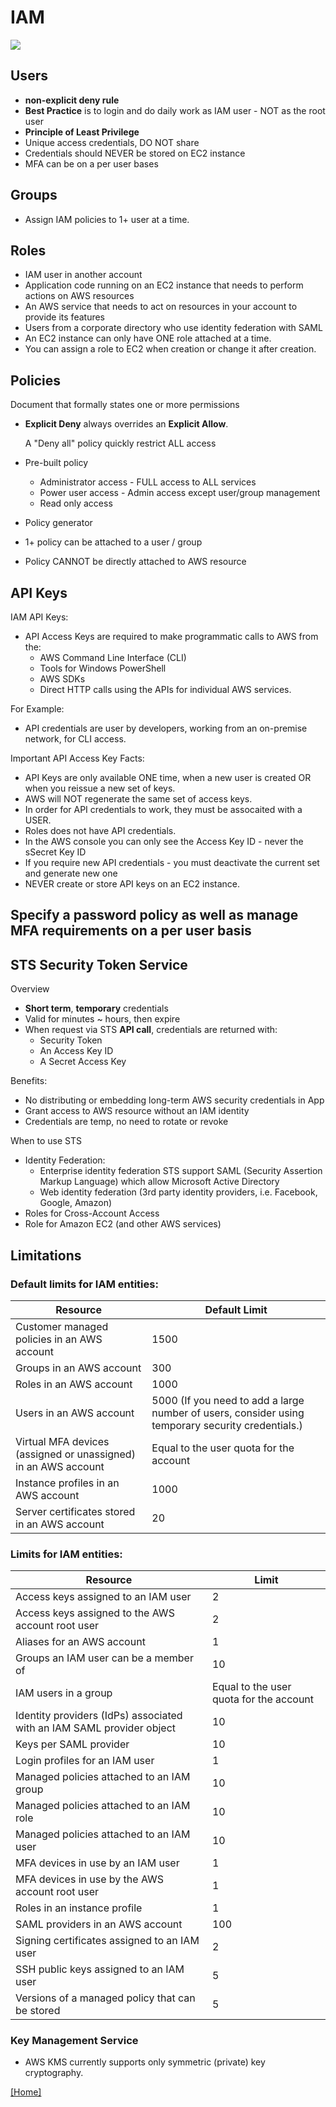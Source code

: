 # IAM

![](https://github.com/lannyzhujin/AWS_CSA_Feb_2018/blob/master/AWS_CSA-Associate/img/IAM.PNG)

## Users

 - **non-explicit deny rule**
 - **Best Practice** is to login and do daily work as IAM user - NOT as the root user
 - **Principle of Least Privilege**
 - Unique access credentials, DO NOT share
 - Credentials should NEVER be stored on EC2 instance
 - MFA can be on a per user bases

## Groups

 - Assign IAM policies to 1+ user at a time.

## Roles

 - IAM user in another account
 - Application code running on an EC2 instance that needs to perform actions on AWS resources
 - An AWS service that needs to act on resources in your account to provide its features
 - Users from a corporate directory who use identity federation with SAML
 - An EC2 instance can only have ONE role attached at a time.
 - You can assign a role to EC2 when creation or change it after creation.

## Policies

   Document that formally states one or more permissions

 - **Explicit Deny** always overrides an **Explicit Allow**.

      A "Deny all" policy quickly restrict ALL access

 - Pre-built policy
    - Administrator access - FULL access to ALL services
    - Power user access - Admin access except user/group management
    - Read only access

 - Policy generator

 - 1+ policy can be attached to a user / group 

 - Policy CANNOT be directly attached to AWS resource

## API Keys

IAM API Keys: 
 - API Access Keys are required to make programmatic calls to AWS from the: 
   - AWS Command Line Interface (CLI)
   - Tools for Windows PowerShell
   - AWS SDKs
   - Direct HTTP calls using the APIs for individual AWS services. 

For Example:
  -  API credentials are user by developers, working from an on-premise network, for CLI access. 

Important API Access Key Facts:
 - API Keys are only available ONE time, when a new user is created OR when you reissue a new set of keys.
 - AWS will NOT regenerate the same set of access keys.
 - In order for API credentials to work, they must be assocaited with a USER.
 - Roles does not have API credentials.
 - In the AWS console you can only see the Access Key ID - never the sSecret Key ID
 - If you require new API credentials - you must deactivate the current set and generate new one
 - NEVER create or store API keys on an EC2 instance. 

## Specify a password policy as well as manage MFA requirements on a per user basis

## STS Security Token Service 
Overview  
 - **Short term**, **temporary** credentials
 - Valid for minutes ~ hours, then expire
 - When request via STS **API call**, credentials are returned with:
    - Security Token
    - An Access Key ID
    - A Secret Access Key

Benefits:
 - No distributing or embedding long-term AWS security credentials in App
 - Grant access to AWS resource without an IAM identity
 - Credentials are temp, no need to rotate or revoke 

When to use STS
 - Identity Federation:
     - Enterprise identity federation
           STS support SAML (Security Assertion Markup Language) which allow Microsoft Active Directory
     - Web identity federation (3rd party identity providers, i.e. Facebook, Google, Amazon)
 - Roles for Cross-Account Access
 - Role for Amazon EC2 (and other AWS services)

## Limitations
### Default limits for IAM entities:

Resource	| Default Limit 
------ | ------
Customer managed policies in an AWS account	| 1500
Groups in an AWS account	| 300
Roles in an AWS account	| 1000
Users in an AWS account	 | 5000 (If you need to add a large number of users, consider using temporary security credentials.)
Virtual MFA devices (assigned or unassigned) in an AWS account | 	Equal to the user quota for the account
Instance profiles in an AWS account	| 1000
Server certificates stored in an AWS account |	20

### Limits for IAM entities:

Resource	 | Limit
------ | ------
Access keys assigned to an IAM user	| 2
Access keys assigned to the AWS account root user	| 2
Aliases for an AWS account	| 1
Groups an IAM user can be a member of	| 10
IAM users in a group	| Equal to the user quota for the account
Identity providers (IdPs) associated with an IAM SAML provider object	| 10
Keys per SAML provider	| 10
Login profiles for an IAM user	| 1
Managed policies attached to an IAM group	| 10
Managed policies attached to an IAM role	| 10
Managed policies attached to an IAM user	| 10
MFA devices in use by an IAM user	| 1
MFA devices in use by the AWS account root user	| 1
Roles in an instance profile	| 1
SAML providers in an AWS account	| 100
Signing certificates assigned to an IAM user| 	2
SSH public keys assigned to an IAM user	| 5
Versions of a managed policy that can be stored	| 5

### Key Management Service
 - AWS KMS currently supports only symmetric (private) key cryptography.

[[Home]](https://github.com/lannyzhujin/AWS_CSA_Feb_2018/blob/master/AWS_CSA-Associate/Home.md)
